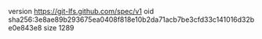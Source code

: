 version https://git-lfs.github.com/spec/v1
oid sha256:3e8ae89b293675ea0408f818e10b2da71acb7be3cfd33c141016d32be0e843e8
size 1289
